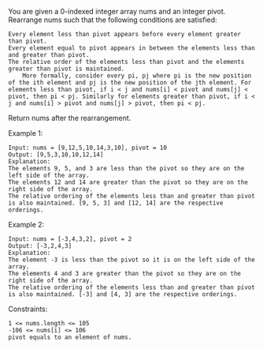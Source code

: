 You are given a 0-indexed integer array nums and an integer pivot. Rearrange nums such that the following conditions are satisfied:

    Every element less than pivot appears before every element greater than pivot.
    Every element equal to pivot appears in between the elements less than and greater than pivot.
    The relative order of the elements less than pivot and the elements greater than pivot is maintained.
        More formally, consider every pi, pj where pi is the new position of the ith element and pj is the new position of the jth element. For elements less than pivot, if i < j and nums[i] < pivot and nums[j] < pivot, then pi < pj. Similarly for elements greater than pivot, if i < j and nums[i] > pivot and nums[j] > pivot, then pi < pj.

Return nums after the rearrangement.

Example 1:

    Input: nums = [9,12,5,10,14,3,10], pivot = 10
    Output: [9,5,3,10,10,12,14]
    Explanation:
    The elements 9, 5, and 3 are less than the pivot so they are on the left side of the array.
    The elements 12 and 14 are greater than the pivot so they are on the right side of the array.
    The relative ordering of the elements less than and greater than pivot is also maintained. [9, 5, 3] and [12, 14] are the respective orderings.

Example 2:

    Input: nums = [-3,4,3,2], pivot = 2
    Output: [-3,2,4,3]
    Explanation:
    The element -3 is less than the pivot so it is on the left side of the array.
    The elements 4 and 3 are greater than the pivot so they are on the right side of the array.
    The relative ordering of the elements less than and greater than pivot is also maintained. [-3] and [4, 3] are the respective orderings.

Constraints:

    1 <= nums.length <= 105
    -106 <= nums[i] <= 106
    pivot equals to an element of nums.
